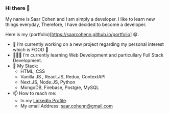### Hi there 👋

<!--
**saarcohenn/saarcohenn** is a ✨ _special_ ✨ repository because its `README.md` (this file) appears on your GitHub profile.

Here are some ideas to get you started:

- 🔭 I’m currently working on ...
- 🌱 I’m currently learning ...
- 👯 I’m looking to collaborate on ...
- 🤔 I’m looking for help with ...
- 💬 Ask me about ...
- 📫 How to reach me: ...
- 😄 Pronouns: ...
- ⚡ Fun fact: ...
-->

My name is Saar Cohen and I am simply a developer.
I like to learn new things everyday, Therefore, I have decided to become a developer.

Here is my (portfolio)[https://saarcohenn.github.io/portfolio] 😁.

- 🔭 I’m currently working on a new project regarding my personal interest which is FOOD 🥑
- 👨🏻‍💻 I’m currently learning Web Development and particullary Full Stack Development.
- 🌱 My Stack:
  - HTML, CSS
  - Vanilla JS , React.JS, Redux, ContextAPI
  - Next.JS, Node.JS, Python
  - MongoDB, Firebase, Postgre, MySQL
- 📫 How to reach me:
  * In my [LinkedIn Profile](https://www.linkedin.com/in/saohen).
  * My email Address: [saar.cohenn@gmail.com](saar.cohenn@gmail.com)
